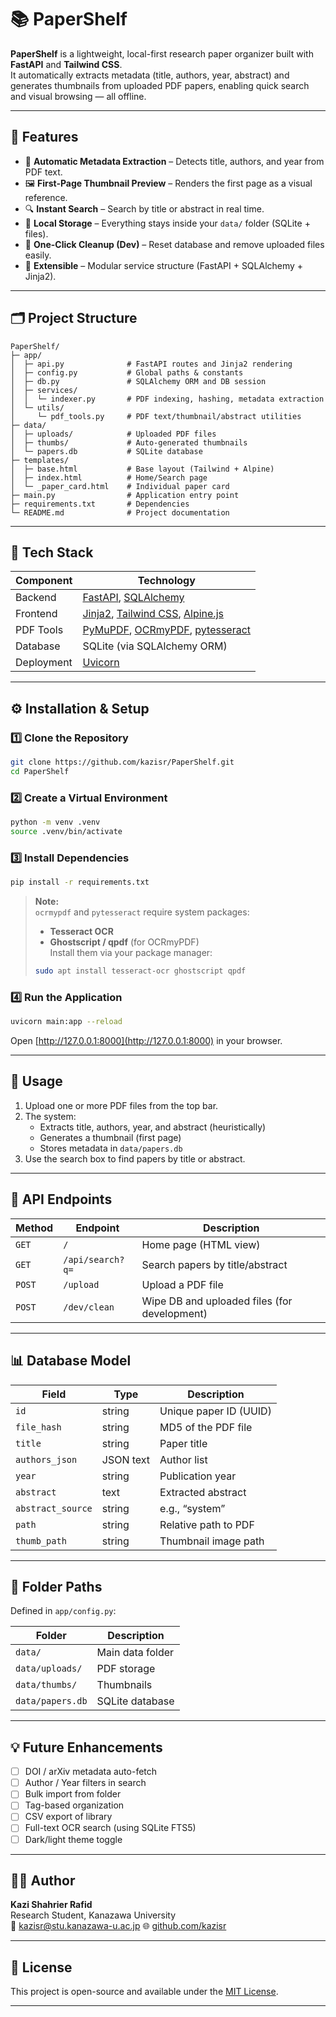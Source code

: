 # 📚 PaperShelf

**PaperShelf** is a lightweight, local-first research paper organizer built with **FastAPI** and **Tailwind CSS**.  
It automatically extracts metadata (title, authors, year, abstract) and generates thumbnails from uploaded PDF papers, enabling quick search and visual browsing — all offline.

---

## 🚀 Features

- 🧠 **Automatic Metadata Extraction** – Detects title, authors, and year from PDF text.
- 🖼️ **First-Page Thumbnail Preview** – Renders the first page as a visual reference.
- 🔍 **Instant Search** – Search by title or abstract in real time.
- 📁 **Local Storage** – Everything stays inside your `data/` folder (SQLite + files).
- 🧹 **One-Click Cleanup (Dev)** – Reset database and remove uploaded files easily.
- 🧩 **Extensible** – Modular service structure (FastAPI + SQLAlchemy + Jinja2).

---

## 🗂️ Project Structure

```
PaperShelf/
├─ app/
│  ├─ api.py              # FastAPI routes and Jinja2 rendering
│  ├─ config.py           # Global paths & constants
│  ├─ db.py               # SQLAlchemy ORM and DB session
│  ├─ services/
│  │  └─ indexer.py       # PDF indexing, hashing, metadata extraction
│  └─ utils/
│     └─ pdf_tools.py     # PDF text/thumbnail/abstract utilities
├─ data/
│  ├─ uploads/            # Uploaded PDF files
│  ├─ thumbs/             # Auto-generated thumbnails
│  └─ papers.db           # SQLite database
├─ templates/
│  ├─ base.html           # Base layout (Tailwind + Alpine)
│  ├─ index.html          # Home/Search page
│  └─ _paper_card.html    # Individual paper card
├─ main.py                # Application entry point
├─ requirements.txt       # Dependencies
└─ README.md              # Project documentation
```

---

## 🧩 Tech Stack

| Component | Technology |
|------------|-------------|
| Backend | [FastAPI](https://fastapi.tiangolo.com/), [SQLAlchemy](https://www.sqlalchemy.org/) |
| Frontend | [Jinja2](https://jinja.palletsprojects.com/), [Tailwind CSS](https://tailwindcss.com/), [Alpine.js](https://alpinejs.dev/) |
| PDF Tools | [PyMuPDF](https://pymupdf.readthedocs.io/), [OCRmyPDF](https://ocrmypdf.readthedocs.io/), [pytesseract](https://github.com/madmaze/pytesseract) |
| Database | SQLite (via SQLAlchemy ORM) |
| Deployment | [Uvicorn](https://www.uvicorn.org/) |

---

## ⚙️ Installation & Setup

### 1️⃣ Clone the Repository

```bash
git clone https://github.com/kazisr/PaperShelf.git
cd PaperShelf
```

### 2️⃣ Create a Virtual Environment

```bash
python -m venv .venv
source .venv/bin/activate
```

### 3️⃣ Install Dependencies

```bash
pip install -r requirements.txt
```

> **Note:**  
> `ocrmypdf` and `pytesseract` require system packages:  
> - **Tesseract OCR**  
> - **Ghostscript / qpdf** (for OCRmyPDF)  
> Install them via your package manager:
> ```bash
> sudo apt install tesseract-ocr ghostscript qpdf
> ```

### 4️⃣ Run the Application

```bash
uvicorn main:app --reload
```

Open [http://127.0.0.1:8000](http://127.0.0.1:8000) in your browser.

---

## 🧪 Usage

1. Upload one or more PDF files from the top bar.  
2. The system:
   - Extracts title, authors, year, and abstract (heuristically)
   - Generates a thumbnail (first page)
   - Stores metadata in `data/papers.db`
3. Use the search box to find papers by title or abstract.

---

## 🔧 API Endpoints

| Method | Endpoint | Description |
|---------|-----------|-------------|
| `GET` | `/` | Home page (HTML view) |
| `GET` | `/api/search?q=` | Search papers by title/abstract |
| `POST` | `/upload` | Upload a PDF file |
| `POST` | `/dev/clean` | Wipe DB and uploaded files (for development) |

---

## 📊 Database Model

| Field | Type | Description |
|--------|------|-------------|
| `id` | string | Unique paper ID (UUID) |
| `file_hash` | string | MD5 of the PDF file |
| `title` | string | Paper title |
| `authors_json` | JSON text | Author list |
| `year` | string | Publication year |
| `abstract` | text | Extracted abstract |
| `abstract_source` | string | e.g., “system” |
| `path` | string | Relative path to PDF |
| `thumb_path` | string | Thumbnail image path |

---

## 🧭 Folder Paths

Defined in `app/config.py`:

| Folder | Description |
|---------|-------------|
| `data/` | Main data folder |
| `data/uploads/` | PDF storage |
| `data/thumbs/` | Thumbnails |
| `data/papers.db` | SQLite database |

---

## 💡 Future Enhancements

- [ ] DOI / arXiv metadata auto-fetch  
- [ ] Author / Year filters in search  
- [ ] Bulk import from folder  
- [ ] Tag-based organization  
- [ ] CSV export of library  
- [ ] Full-text OCR search (using SQLite FTS5)  
- [ ] Dark/light theme toggle  

---

## 🧑‍💻 Author

**Kazi Shahrier Rafid**  
Research Student, Kanazawa University  
📧 kazisr@stu.kanazawa-u.ac.jp
🌐 [github.com/kazisr](https://github.com/kazisr)

---

## 📜 License

This project is open-source and available under the [MIT License](LICENSE).

---
